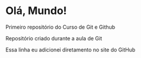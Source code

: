 # Olá, Mundo!
 Primeiro repositório do Curso de Git e Github

Repositório criado durante a aula de Git

Essa linha eu adicionei diretamento no site do GitHub
